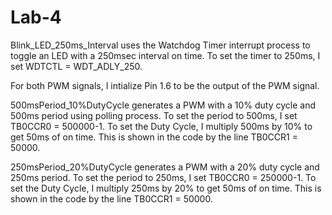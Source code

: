 # Lab-4

Blink_LED_250ms_Interval uses the Watchdog Timer interrupt process to toggle an LED with a 250msec interval on time. To set the timer to 250ms, I set 
WDTCTL = WDT_ADLY_250. 

For both PWM signals, I intialize Pin 1.6 to be the output of the PWM signal.

500msPeriod_10%DutyCycle generates a PWM with a 10% duty cycle and 500ms period using polling process. To set the period to 500ms, I set TB0CCR0 = 500000-1. To set the Duty Cycle, I multiply 500ms by 10% to get 50ms of on time. This is shown in the code by the line TB0CCR1 = 50000.

250msPeriod_20%DutyCycle generates a PWM with a 20% duty cycle and 250ms period. To set the period to 250ms, I set TB0CCR0 = 250000-1. To set the Duty Cycle, I multiply 250ms by 20% to get 50ms of on time. This is shown in the code by the line TB0CCR1 = 50000.
